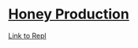 # [Honey Production](https://www.codecademy.com/paths/finance-python/tracks/regression-for-finance/modules/linear-regression-python-finance/projects/honey-production)

[Link to Repl](https://repl.it/@lendoo73/HoneyProduction#main.py)

